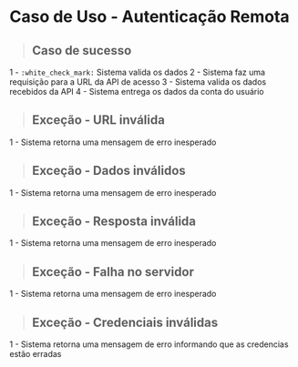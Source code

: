 # Caso de Uso - Autenticação Remota

> ## Caso de sucesso
1 - `:white_check_mark:` Sistema valida os dados
2 - Sistema faz uma requisição para a URL da API de acesso
3 - Sistema valida os dados recebidos da API
4 - Sistema entrega os dados da conta do usuário

> ## Exceção - URL inválida
1 - Sistema retorna uma mensagem de erro inesperado

> ## Exceção - Dados inválidos
1 - Sistema retorna uma mensagem de erro inesperado

> ## Exceção - Resposta inválida
1 - Sistema retorna uma mensagem de erro inesperado

> ## Exceção - Falha no servidor
1 - Sistema retorna uma mensagem de erro inesperado

> ## Exceção - Credenciais inválidas
1 - Sistema retorna uma mensagem de erro informando que as credencias estão erradas